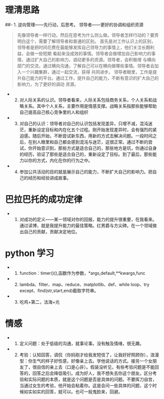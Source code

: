 # 理清思路
##- 1. 逆向管理——先行动，后思考。 领导者——更好的协调和组织资源
> 先像领导者一样行动，然后在思考为什么则么做。领导者怎样行动的？要弄明白这个，需要了解领导者和普通的区别。
> 首先是对工作认识上的区别，领导者是把时间花费在最能够发挥自己领导力的事情上，他们关注长期利益，会做一些短期
> 看起来没成效的事情。领导者会做增加自己影响力的事情，通过扩大自己的影响力，调动更多的资源。领导者，会积极增
> 与横向部门的交流，通过横向沟通，了解自己可以在横向做哪些事情。领导者会加入一个兴趣集群，通过一起交流，获得
> 共同进步。
> 领导者眼里，工作是提升自己能力的平台。通过工作，提升自己的能力，不断有意识的扩大自己的影响力，为了更好的调动
> 资源。
- 2. 对人际关系的认识。领导者看来，人际关系包括商务关系，个人关系和战略关系。其中个人关系，主要作用是情感支撑。战略关系指那些能够帮助自己提高自己核心竞争里的人和组织
- 3. 对自己的认识：领导者对自己的认识包括发现差异，只增不减，混沌迷茫，重新设定目标和内在化五个过程。刚开始发现差异时，会有强烈的紧迫感。随后开始，不断尝试新东西，用新的方式去解决问题。一段时间之后，在别人眼里和自己都会感到混沌与迷茫，这很正常。通过不断的尝试，你开始意识到，那些方式是适合自己的，那些地方是坑，你通过自身的经历，验证了那些是适合自己的，重新设定了目标。到了最后，那些能力以你的方式，内化在你的行为之中。
- 4. 参加公共活动的目的就是展示自己的能力，不断扩大自己的影响力。把自己的经历和经验讲成故事。
# 巴拉巴托的成功定律
- 1. 对成功的定义——某一领域对你的回报，能力的提升很重要，在我看来。通过读博，就是我提升能力的最佳策略。红男爵与方尖碑。在一个领域做出自己的贡献，贡献决定地位。
# python 学习
- 1. function：timer()(),函数作为参数，*args,default,**kwargs,func
- 2. lambda、filter、map、reduce、matplotlib、def、while loop、try except、find(str,start,end)截取字符串。
- 3. 吃鸡+第二，法海+光
# 情感
- 1. 定义问题：处于低级的沟通，就事论事。没有触及情绪，很无趣。
- 2. 考验：认知回答，调侃（你妈刚才给我发短信了，让我好好照顾你），浪漫型：你生气的样子好性感，好像亲上去。学他说话的方式。接另一个女朋友了，很自信的亲上去（口是心非）。假装没听见，有些考验问题是不能回答的，回答之后会降低吸引。成为好人，我不想失去你这个朋友。区分考验和实际问题的本质，就是这个问题是否是具体的问题。不要挥刀自宫，当通过女生的考验，他开始会粘着你。这是会问一些具体的问题，这个时候如实如实的回答，就可以。也可一般鬼脸来，回避。




















